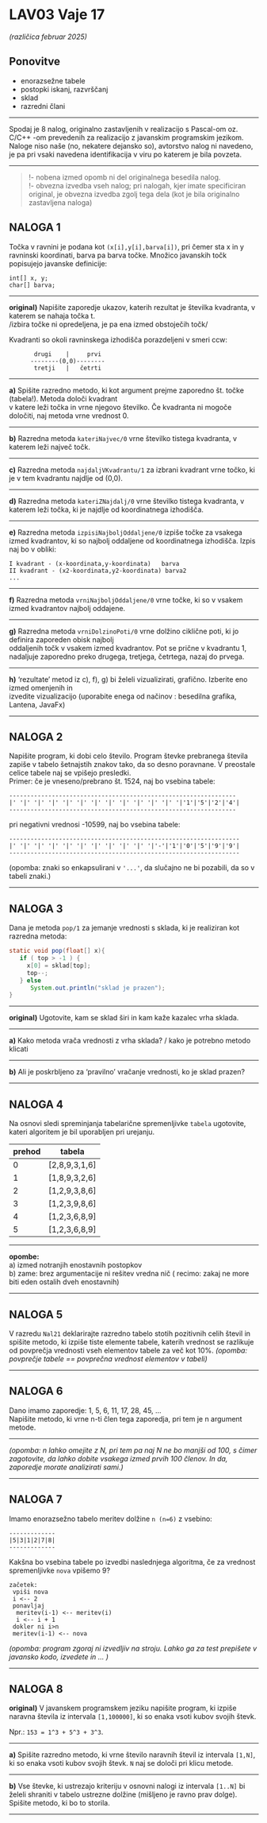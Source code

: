 # LAV03 Vaje 17
*(različica februar 2025)*

## Ponovitve
- enorazsežne tabele
- postopki iskanj, razvrščanj
- sklad
- razredni člani

---

Spodaj je 8 nalog, originalno zastavljenih v realizacijo s Pascal-om oz. C/C++ -om prevedenih za 
realizacijo z javanskim programskim jezikom. Naloge niso naše (no, nekatere dejansko so), avtorstvo 
nalog ni navedeno, je pa  pri vsaki navedena identifikacija v viru po katerem je bila povzeta.

---

> !- nobena izmed opomb ni del originalnega besedila nalog.  
> !- obvezna izvedba vseh nalog; pri nalogah, kjer imate specificiran original, je obvezna izvedba zgolj tega
>    dela (kot je bila originalno zastavljena naloga)

## NALOGA 1

Točka v ravnini je podana kot `(x[i],y[i],barva[i])`, pri čemer sta x in y ravninski koordinati, barva pa barva točke. 
Množico javanskih točk popisujejo javanske definicije:
```
int[] x, y;
char[] barva;
```

---
**original)**  Napišite zaporedje ukazov, katerih rezultat je številka kvadranta, v katerem se nahaja točka t.  
/izbira točke ni opredeljena, je pa ena izmed obstoječih točk/

Kvadranti so okoli ravninskega izhodišča porazdeljeni v smeri ccw:
```
       drugi    |     prvi
      --------(0,0)--------
       tretji   |   četrti
```

---

**a)** Spišite razredno metodo, ki kot argument prejme zaporedno št. točke (tabela!). Metoda določi kvadrant  
v katere leži točka in vrne njegovo številko. Če kvadranta ni mogoče določiti, naj metoda vrne vrednost 0. 
 
---
**b)** Razredna metoda `kateriNajvec/0` vrne številko tistega kvadranta, v katerem leži največ točk.  

---
**c)** Razredna metoda `najdaljVKvadrantu/1` za izbrani kvadrant vrne točko, ki je v tem kvadrantu najdlje od (0,0). 

---
**d)** Razredna metoda `kateriZNajdalj/0` vrne številko tistega kvadranta, v katerem leži točka, ki je najdlje od koordinatnega izhodišča.  

---
**e)** Razredna metoda `izpisiNajboljOddaljene/0` izpiše točke za vsakega izmed kvadrantov, ki so najbolj oddaljene  od koordinatnega izhodišča. Izpis naj bo v obliki:
```
I kvadrant - (x-koordinata,y-koordinata)   barva
II kvadrant - (x2-koordinata,y2-koordinata) barva2
...
```

---
**f)** Razredna metoda `vrniNajboljOddaljene/0` vrne točke, ki so v vsakem izmed kvadrantov najbolj oddajene.  

---
**g)** Razredna metoda `vrniDolzinoPoti/0` vrne dolžino ciklične poti, ki jo definira zaporeden obisk najbolj  
oddaljenih točk v vsakem izmed kvadrantov. Pot se prične v kvadrantu 1, nadaljuje zaporedno preko drugega,  tretjega, četrtega, nazaj do prvega.  

---
**h)** ‘rezultate’ metod iz c), f), g) bi želeli vizualizirati, grafično. Izberite eno izmed omenjenih in  
izvedite vizualizacijo (uporabite enega od načinov : besedilna grafika, Lantena, JavaFx)

---

## NALOGA 2

Napišite program, ki dobi celo število. Program števke prebranega števila zapiše v tabelo šetnajstih znakov tako, da so 
desno poravnane. V preostale celice tabele naj se vpišejo presledki.  
Primer:  če je vneseno/prebrano št. 1524, naj bo vsebina tabele:
```
----------------------------------------------------------------
|' '|' '|' '|' '|' '|' '|' '|' '|' '|' '|' '|' '|'1'|'5'|'2'|'4'|
----------------------------------------------------------------
```
pri negativni vrednosi -10599, naj bo vsebina tabele:
```
-----------------------------------------------------------------
|' '|' '|' '|' '|' '|' '|' '|' '|' '|' '|'-'|'1'|'0'|'5'|'9'|'9'|
-----------------------------------------------------------------
```
(opomba: znaki so enkapsulirani v `'...'`, da slučajno ne bi pozabili, da so v tabeli znaki.)

---

## NALOGA 3

Dana je metoda `pop/1` za jemanje vrednosti s sklada, ki je realiziran kot razredna metoda:
```java
static void pop(float[] x){
   if ( top > -1 ) {
     x[0] = sklad[top];
     top--;
   } else
      System.out.println("sklad je prazen");
} 
```

---
**original)**  Ugotovite, kam se sklad širi in kam kaže kazalec vrha sklada.

---
**a)** Kako metoda vrača vrednosti z vrha sklada? / kako je potrebno metodo klicati  

---
**b)** Ali je poskrbljeno za ‘pravilno’ vračanje vrednosti, ko je sklad prazen?

---

## NALOGA 4

Na osnovi sledi spreminjanja tabelarične spremenljivke `tabela` ugotovite, kateri algoritem je bil uporabljen
pri urejanju.

| prehod | tabela            |
|--------|-------------------|
| 0      | [2,8,9,3,1,6]     |
| 1      | [1,8,9,3,2,6]     |
| 2      | [1,2,9,3,8,6]     |
| 3      | [1,2,3,9,8,6]     |
| 4      | [1,2,3,6,8,9]     |
| 5      | [1,2,3,6,8,9]     |

---
**opombe:**  
a) izmed notranjih enostavnih postopkov  
b) zame: brez argumentacije ni rešitev vredna nič ( recimo: zakaj ne more biti eden ostalih dveh enostavnih)

---

## NALOGA 5

V razredu `Nal21` deklarirajte razredno tabelo stotih pozitivnih celih števil in spišite metodo, ki izpiše tiste
elemente tabele, katerih vrednost se razlikuje od povprečja vrednosti vseh elementov tabele za več kot 10%.
*(opomba: povprečje tabele == povprečna vrednost elementov v tabeli)*

---

## NALOGA 6

Dano imamo zaporedje: 1, 5, 6, 11, 17, 28, 45, …  
Napišite metodo, ki vrne n-ti člen tega zaporedja, pri tem je n argument metode.

---
*(opomba: n lahko omejite z N, pri tem pa naj N ne bo manjši od 100, s čimer zagotovite, da lahko dobite vsakega izmed prvih 100 členov. In da, zaporedje morate analizirati sami.)*

---

## NALOGA 7

Imamo enorazsežno tabelo meritev dolžine `n (n=6)` z vsebino:
```
-------------
|5|3|1|2|7|8|
-------------
```
Kakšna bo vsebina tabele po izvedbi naslednjega algoritma, če za vrednost spremenljivke `nova` vpišemo 9?
```
začetek:
 vpiši nova
 i <-- 2
 ponavljaj
  meritev(i-1) <-- meritev(i)
  i <-- i + 1
 dokler ni i>n
 meritev(i-1) <-- nova
```
*(opomba: program zgoraj ni izvedljiv na stroju. Lahko ga za test prepišete v javansko kodo, izvedete in … )*

---

## NALOGA 8

**original)**  V javanskem programskem jeziku napišite program, ki izpiše naravna števila iz intervala `[1,100000]`, ki so enaka vsoti kubov svojih števk.  

Npr.: `153 = 1^3 + 5^3 + 3^3`.

---
**a)** Spišite razredno metodo, ki vrne število naravnih števil iz intervala `[1,N]`, ki so enaka vsoti kubov svojih števk. `N` naj se določi pri klicu metode.  

---
**b)** Vse števke, ki ustrezajo kriteriju v osnovni nalogi iz intervala `[1..N]` bi želeli shraniti v tabelo ustrezne
dolžine (mišljeno je ravno prav dolge). Spišite metodo, ki bo to storila.

---